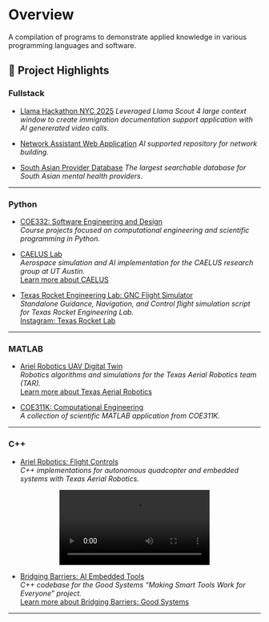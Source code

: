 # Overview
A compilation of programs to demonstrate applied knowledge in various programming languages and software.

## 🚀 Project Highlights

### **Fullstack**
- [Llama Hackathon NYC 2025](https://github.com/Aaron-Pandian/llamahackathon4-guia)
  *Leveraged Llama Scout 4 large context window to create immigration documentation support application with AI genererated video calls.*

- [Network Assistant Web Application](https://whatsmycity.site/)
  *AI supported repository for network building.*

- [South Asian Provider Database](https://findsouthasianmhc.org/)
  *The largest searchable database for South Asian mental health providers.*

---

### **Python**
- [COE332: Software Engineering and Design](https://github.com/Aaron-Pandian/Projects/tree/main/Python/2024/COE332)  
  *Course projects focused on computational engineering and scientific programming in Python.*
  
- [CAELUS Lab](https://github.com/Aaron-Pandian/Projects/tree/main/Python/2024/CAELUS)  
  *Aerospace simulation and AI implementation for the CAELUS research group at UT Austin.*  
  [Learn more about CAELUS](https://sites.utexas.edu/bajones/)

- [Texas Rocket Engineering Lab: GNC Flight Simulator](https://github.com/Aaron-Pandian/Projects/blob/main/Python/2023/TREL/gnc_flight_sim.py)  
  *Standalone Guidance, Navigation, and Control flight simulation script for Texas Rocket Engineering Lab.*  
  [Instagram: Texas Rocket Lab](https://www.instagram.com/texasrocketlab/?hl=en)

---

### **MATLAB**
- [Ariel Robotics UAV Digital Twin](https://github.com/Aaron-Pandian/Projects/tree/main/MATLAB/2024/Ariel%20Robotics)  
  *Robotics algorithms and simulations for the Texas Aerial Robotics team (TAR).*  
  [Learn more about Texas Aerial Robotics](https://www.texasaerialrobotics.com/)

- [COE311K: Computational Engineering](https://github.com/Aaron-Pandian/Projects/tree/main/MATLAB/2021)  
  *A collection of scientific MATLAB application from COE311K.*

---

### **C++**
- [Ariel Robotics: Flight Controls](https://github.com/Aaron-Pandian/Projects/tree/main/C%2B%2B/2024/Ariel%20Robotics)  
  *C++ implementations for autonomous quadcopter and embedded systems with Texas Aerial Robotics.*
<div align="center">
<video src="https://github.com/user-attachments/assets/7fdb64e1-130c-4d1a-9e19-8bfccefb6de5" alt="Aerial Robotics Course Tournament" width="300">
[Watch Full Video](https://www.youtube.com/watch?v=zW7SgIeaNmM)
</div>
  
- [Bridging Barriers: AI Embedded Tools](https://github.com/Aaron-Pandian/Projects/tree/main/C%2B%2B/2022/Bridging%20Barriers)  
  *C++ codebase for the Good Systems “Making Smart Tools Work for Everyone” project.*  
  [Learn more about Bridging Barriers: Good Systems](https://bridgingbarriers.utexas.edu/good-systems/projects/making-smart-tools-work-for-everyone)

---
